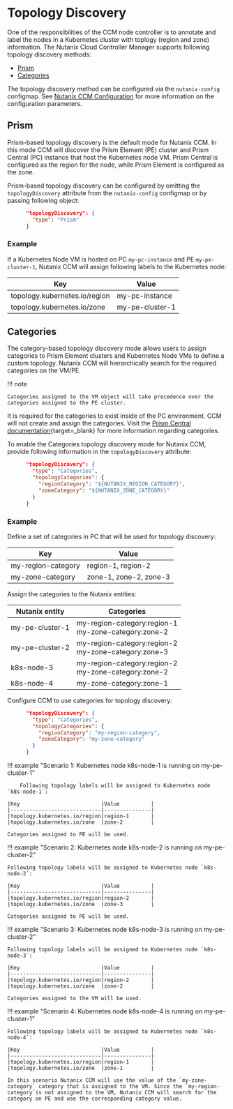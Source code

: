 # Topology Discovery

One of the responsibilities of the CCM node controller is to annotate and label the nodes in a Kubernetes cluster with toplogy (region and zone) information. The Nutanix Cloud Controller Manager supports following topology discovery methods:

- [Prism](#prism)
- [Categories](#categories)

The topology discovery method can be configured via the `nutanix-config` configmap. See [Nutanix CCM Configuration](./ccm_configuration.md) for more information on the configuration parameters.

## Prism

Prism-based topology discovery is the default mode for Nutanix CCM. In this mode CCM will discover the Prism Element (PE) cluster and Prism Central (PC) instance that host the Kubernetes node VM. Prism Central is configured as the region for the node, while Prism Element is configured as the zone.

Prism-based topology discovery can be configured by omitting the `topologyDiscovery` attribute from the `nutanix-config` configmap or by passing following object:
```JSON   
      "topologyDiscovery": {
        "type": "Prism"
      }
```

### Example
If a Kubernetes Node VM is hosted on PC `my-pc-instance` and PE `my-pe-cluster-1`, Nutanix CCM will assign following labels to the Kubernetes node:

|Key                          |Value          |
|-----------------------------|---------------|
|topology.kubernetes.io/region|my-pc-instance |
|topology.kubernetes.io/zone  |my-pe-cluster-1|

## Categories

The category-based topology discovery mode allows users to assign categories to Prism Element clusters and Kubernetes Node VMs to define a custom topology. Nutanix CCM will hierarchically search for the required categories on the VM/PE.

!!! note

    Categories assigned to the VM object will take precedence over the categories assigned to the PE cluster.

It is required for the categories to exist inside of the PC environment. CCM will not create and assign the categories.
Visit the [Prism Central documentation](https://portal.nutanix.com/page/documents/details?targetId=Prism-Central-Guide-vpc_2022_6:ssp-ssp-categories-manage-pc-c.html){target=_blank} for more information regarding categories.

To enable the Categories topology discovery mode for Nutanix CCM, provide following information in the `topologyDiscovery` attribute:

```JSON
      "topologyDiscovery": {
        "type": "Categories",
        "topologyCategories": {
          "regionCategory": "${NUTANIX_REGION_CATEGORY}",
          "zoneCategory": "${NUTANIX_ZONE_CATEGORY}"
        }
      }
```

### Example

Define a set of categories in PC that will be used for topology discovery:

|Key               |Value                  |
|------------------|-----------------------|
|my-region-category|region-1, region-2     |
|my-zone-category  |zone-1, zone-2, zone-3 |

Assign the categories to the Nutanix entities:

|Nutanix entity |Categories                                            |
|---------------|------------------------------------------------------|
|my-pe-cluster-1|my-region-category:region-1<br>my-zone-category:zone-2|
|my-pe-cluster-2|my-region-category:region-2<br>my-zone-category:zone-3|
|k8s-node-3     |my-region-category:region-2<br>my-zone-category:zone-2|
|k8s-node-4     |my-zone-category:zone-1                               |


Configure CCM to use categories for topology discovery:
```JSON
      "topologyDiscovery": {
        "type": "Categories",
        "topologyCategories": {
          "regionCategory": "my-region-category",
          "zoneCategory": "my-zone-category"
        }
      }
```

!!! example "Scenario 1: Kubernetes node k8s-node-1 is running on my-pe-cluster-1"

        Following topology labels will be assigned to Kubernetes node `k8s-node-1`:

    |Key                          |Value          |
    |-----------------------------|---------------|
    |topology.kubernetes.io/region|region-1       |
    |topology.kubernetes.io/zone  |zone-2         |

    Categories assigned to PE will be used.

!!! example "Scenario 2: Kubernetes node k8s-node-2 is running on my-pe-cluster-2"

    Following topology labels will be assigned to Kubernetes node `k8s-node-2`:

    |Key                          |Value          |
    |-----------------------------|---------------|
    |topology.kubernetes.io/region|region-2       |
    |topology.kubernetes.io/zone  |zone-3         |

    Categories assigned to PE will be used.

!!! example "Scenario 3: Kubernetes node k8s-node-3 is running on my-pe-cluster-2"

    Following topology labels will be assigned to Kubernetes node `k8s-node-3`:

    |Key                          |Value          |
    |-----------------------------|---------------|
    |topology.kubernetes.io/region|region-2       |
    |topology.kubernetes.io/zone  |zone-2         |

    Categories assigned to the VM will be used.

!!! example "Scenario 4: Kubernetes node k8s-node-4 is running on my-pe-cluster-1"

    Following topology labels will be assigned to Kubernetes node `k8s-node-4`:

    |Key                          |Value          |
    |-----------------------------|---------------|
    |topology.kubernetes.io/region|region-1       |
    |topology.kubernetes.io/zone  |zone-1         |

    In this scenario Nutanix CCM will use the value of the `my-zone-category` category that is assigned to the VM. Since the `my-region-category`is not assigned to the VM, Nutanix CCM will search for the category on PE and use the corresponding category value.